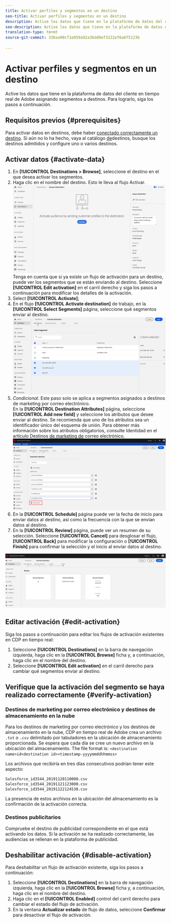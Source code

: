```yaml
---
title: Activar perfiles y segmentos en un destino
seo-title: Activar perfiles y segmentos en un destino
description: Active los datos que tiene en la plataforma de datos del cliente en tiempo real de Adobe asignando segmentos a destinos. Para lograrlo, siga los pasos a continuación.
seo-description: Active los datos que tiene en la plataforma de datos del cliente en tiempo real de Adobe asignando segmentos a destinos. Para lograrlo, siga los pasos a continuación.
translation-type: tm+mt
source-git-commit: 336aa90cf1e059a92a36dd0ef3222ef6a6f5123b

---
```



# Activar perfiles y segmentos en un destino

Active los datos que tiene en la plataforma de datos del cliente en tiempo real de Adobe asignando segmentos a destinos. Para lograrlo, siga los pasos a continuación.

## Requisitos previos {#prerequisites}

Para activar datos en destinos, debe haber [conectado correctamente un destino](/help/rtcdp/destinations/assets/connect-destination.png). Si aún no lo ha hecho, vaya al catálogo [de](/help/rtcdp/destinations/destinations-catalog.md)destinos, busque los destinos admitidos y configure uno o varios destinos.

## Activar datos {#activate-data}

1. En **[!UICONTROL Destinations > Browse]**, seleccione el destino en el que desea activar los segmentos.
2. Haga clic en el nombre del destino. Esto le lleva al flujo Activar.
   ![activate-flow](/help/rtcdp/destinations/assets/activate-flow.png)Tenga en cuenta que si ya existe un flujo de activación para un destino, puede ver los segmentos que se están enviando al destino. Seleccione **[!UICONTROL Edit activation]** en el carril derecho y siga los pasos a continuación para modificar los detalles de la activación.
3. Select **[!UICONTROL Activate]**;
4. En el flujo **[!UICONTROL Activate destination]** de trabajo, en la **[!UICONTROL Select Segments]** página, seleccione qué segmentos enviar al destino.
   ![segmentos a destino](/help/rtcdp/destinations/assets/select-segments.png)
5. *Condicional*. Este paso solo se aplica a segmentos asignados a destinos de marketing por correo electrónico. <br> En la **[!UICONTROL Destination Attributes]** página, seleccione **[!UICONTROL Add new field]** y seleccione los atributos que desee enviar al destino.
Se recomienda que uno de los atributos sea un identificador [](/help/rtcdp/destinations/email-marketing-destinations.md#identity) único del esquema de unión. Para obtener más información sobre los atributos obligatorios, consulte Identidad en el artículo Destinos [de marketing de](/help/rtcdp/destinations/email-marketing-destinations.md#identity) correo electrónico.
   ![destination-attributes](/help/rtcdp/destinations/assets/destination-attributes.png)
6. En la **[!UICONTROL Schedule]** página puede ver la fecha de inicio para enviar datos al destino, así como la frecuencia con la que se envían datos al destino.
7. En la **[!UICONTROL Review]** página, puede ver un resumen de su selección. Seleccione **[!UICONTROL Cancel]** para desglosar el flujo, **[!UICONTROL Back]** para modificar la configuración o **[!UICONTROL Finish]** para confirmar la selección y el inicio al enviar datos al destino.

![confirmación-selección](/help/rtcdp/destinations/assets/confirm-selection.png)

## Editar activación {#edit-activation}

Siga los pasos a continuación para editar los flujos de activación existentes en CDP en tiempo real:

1. Seleccione **[!UICONTROL Destinations]** en la barra de navegación izquierda, haga clic en la **[!UICONTROL Browse]** ficha y, a continuación, haga clic en el nombre del destino.
2. Seleccione **[!UICONTROL Edit activation]** en el carril derecho para cambiar qué segmentos enviar al destino.

## Verifique que la activación del segmento se haya realizado correctamente {#verify-activation}

### Destinos de marketing por correo electrónico y destinos de almacenamiento en la nube

Para los destinos de marketing por correo electrónico y los destinos de almacenamiento en la nube, CDP en tiempo real de Adobe crea un archivo `.txt` o `.csv` delimitado por tabuladores en la ubicación de almacenamiento proporcionada. Se espera que cada día se cree un nuevo archivo en la ubicación del almacenamiento. The file format is:
`<destination name>id<destination id><timestamp-yyyymmddhhmmss>`

Los archivos que recibiría en tres días consecutivos podrían tener este aspecto:

```
Salesforce_id3544_20191120110000.csv
Salesforce_id3544_20191121123000.csv
Salesforce_id3544_20191122124530.csv
```

La presencia de estos archivos en la ubicación del almacenamiento es la confirmación de la activación correcta.

### Destinos publicitarios

Compruebe el destino de publicidad correspondiente en el que está activando los datos. Si la activación se ha realizado correctamente, las audiencias se rellenan en la plataforma de publicidad.

## Deshabilitar activación {#disable-activation}

Para deshabilitar un flujo de activación existente, siga los pasos a continuación:

1. Seleccione **[!UICONTROL Destinations]** en la barra de navegación izquierda, haga clic en la **[!UICONTROL Browse]** ficha y, a continuación, haga clic en el nombre del destino.
2. Haga clic en el **[!UICONTROL Enabled]** control del carril derecho para cambiar el estado del flujo de activación.
3. En la ventana **Actualizar estado** de flujo de datos, seleccione **Confirmar** para desactivar el flujo de activación.

